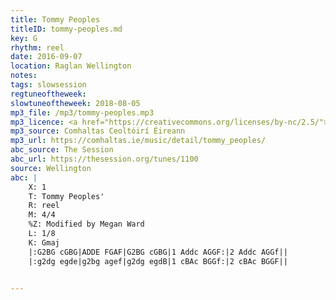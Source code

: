 ```yaml
---
title: Tommy Peoples
titleID: tommy-peoples.md
key: G
rhythm: reel
date: 2016-09-07
location: Raglan Wellington
notes:
tags: slowsession
regtuneoftheweek:
slowtuneoftheweek: 2018-08-05
mp3_file: /mp3/tommy-peoples.mp3
mp3_licence: <a href="https://creativecommons.org/licenses/by-nc/2.5/">CC-BY-NC-2.5</a>
mp3_source: Comhaltas Ceoltóirí Éireann
mp3_url: https://comhaltas.ie/music/detail/tommy_peoples/
abc_source: The Session
abc_url: https://thesession.org/tunes/1100
source: Wellington
abc: |
    X: 1
    T: Tommy Peoples'
    R: reel
    M: 4/4
    %Z: Modified by Megan Ward
    L: 1/8
    K: Gmaj
    |:G2BG cGBG|ADDE FGAF|G2BG cGBG|1 Addc AGGF:|2 Addc AGGf||
    |:g2dg egde|g2bg agef|g2dg egdB|1 cBAc BGGf:|2 cBAc BGGF||    


---
```

